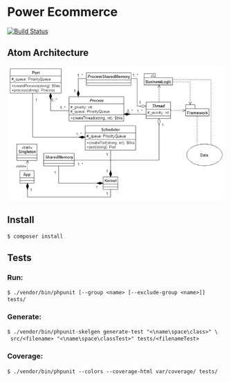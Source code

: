 # Power Ecommerce

[![Build Status](https://travis-ci.org/powerecommerce/powerecommerce.svg?branch=master)](https://travis-ci.org/powerecommerce/powerecommerce)

## Atom Architecture

![Atom Architecture](/atom.png)

## Install

```
$ composer install
```

## Tests

### Run:

```
$ ./vendor/bin/phpunit [--group <name> [--exclude-group <name>]] tests/
```

### Generate:

```
$ ./vendor/bin/phpunit-skelgen generate-test "<\name\space\class>" \
 src/<filename> "<\name\space\classTest>" tests/<filenameTest>
```

### Coverage:

```
$ ./vendor/bin/phpunit --colors --coverage-html var/coverage/ tests/
```